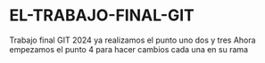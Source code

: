 # EL-TRABAJO-FINAL-GIT
Trabajo final GIT 2024
ya realizamos el punto uno dos y tres
Ahora empezamos el punto 4 para hacer cambios cada una en su rama